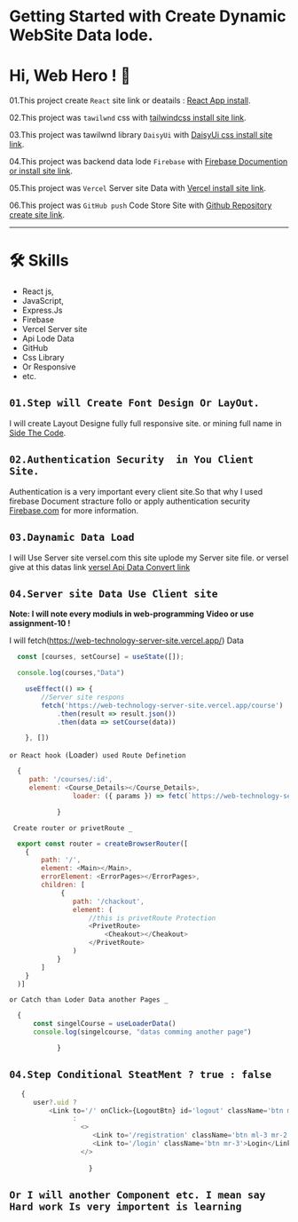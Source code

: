 # Getting Started with Create Dynamic WebSite Data lode.
# Hi, Web Hero ! 👋

01.This project create `React` site link or deatails : [ React App install](https://reactjs.org/docs/create-a-new-react-app.html).

02.This project was `tawilwnd` css with [tailwindcss install site link](https://tailwindcss.com/docs/installation).

03.This project was tawilwnd library `DaisyUi` with [ DaisyUi css install site link](https://daisyui.com/components/navbar/).

04.This project was backend data lode `Firebase` with [ Firebase Documention or install site link](https://console.firebase.google.com/).

05.This project was `Vercel` Server site Data with [Vercel install site link](https://vercel.com/dashboard).

06.This project was `GitHub push` Code Store Site  with [Github Repository create site link](https://github.com/).

---

# 🛠 Skills

* React js,
* JavaScript,
* Express.Js
* Firebase
* Vercel Server site
* Api Lode Data
* GitHub
* Css Library 
* Or Responsive
* etc.


## `01.Step will Create Font Design Or LayOut.`

I will create Layout Designe fully full responsive site.
or mining full name in [Side The Code](//http:). 

## `02.Authentication Security  in You Client Site.`
Authentication is a very important every client site.So that why I used
firebase Document stracture follo or apply authentication security [Firebase.com](https://console.firebase.google.com/) for more information. 

## `03.Daynamic Data Load`

I will Use Server site versel.com this site uplode my Server site file. or versel give at this datas link [versel Api Data Convert link ](https://web-technology-server-site.vercel.app/)

## `04.Server site Data Use Client site`

**Note: I will note every modiuls in web-programming Video or use assignment-10 !**

I will fetch(https://web-technology-server-site.vercel.app/) Data
```javaScript
  const [courses, setCourse] = useState([]);

  console.log(courses,"Data")

    useEffect(() => {
        //Server site respons
        fetch('https://web-technology-server-site.vercel.app/course')
            .then(result => result.json())
            .then(data => setCourse(data))

    }, [])

```
`or React hook (`Loader`) used Route Definetion`
```javaScript
  {
     path: '/courses/:id',
     element: <Course_Details></Course_Details>,
                loader: ({ params }) => fetc(`https://web-technology-server-site.vercel.app/course/${params.id}`)

            }

```
` Create router or privetRoute _`
```javaScript
  export const router = createBrowserRouter([
    {
        path: '/',
        element: <Main></Main>,
        errorElement: <ErrorPages></ErrorPages>,
        children: [ 
             {
                path: '/chackout',
                element: (
                    //this is privetRoute Protection
                    <PrivetRoute>
                        <Cheakout></Cheakout>
                    </PrivetRoute>
                ) 
            }
        ]
    }
  )]

```
`or Catch than Loder Data another Pages _`
```javaScript
  {
      const singelCourse = useLoaderData()
      console.log(singelcourse, "datas comming another page")

            }

```

## `04.Step Conditional SteatMent ? true : false`

```javascript
   {
      user?.uid ?
          <Link to='/' onClick={LogoutBtn} id='logout' className='btn mx-4'>Log out</Link>
                :
                  <>
                     <Link to='/registration' className='btn ml-3 mr-2 lg:mx-5'>Registrar</Link>
                     <Link to='/login' className='btn mr-3'>Login</Link>
                  </>
                    
                    }
```
## `Or I will another Component etc. I mean say Hard work Is very importent is learning`

